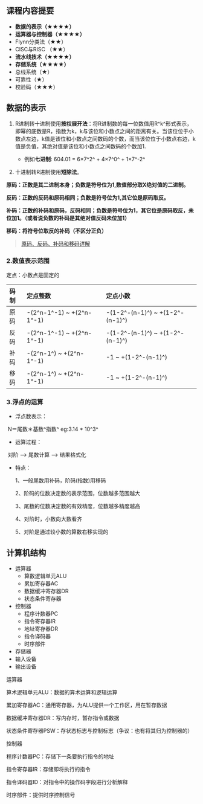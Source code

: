 ## 课程内容提要

- **数据的表示（★★★★）**
- **运算器与控制器（★★★★）**
- Flynn分类法（★★） 
- CISC与RISC （★★） 
- **流水线技术（★★★★）**
- **存储系统（★★★★）**
- 总线系统（★） 
- 可靠性（★） 
- 校验码（★★★） 

## 数据的表示

1. R进制转十进制使用**按权展开法**：将R进制数的每一位数值用R^k^形式表示，即幂的底数是R，指数为k，k与该位和小数点之间的距离有关。当该位位于小数点左边，k值是该位和小数点之间数码的个数，而当该位位于小数点右边，k值是负值，其绝对值是该位和小数点之间数码的个数加1.
   * 例如**七进制**: 604.01 = 6×7^2^ + 4×7^0^ + 1×7^-2^

2. 十进制转R进制使用**短除法**。




**原码：正数是其二进制本身；负数是符号位为1,数值部分取X绝对值的二进制。**

**反码：正数的反码和原码相同；负数是符号位为1,其它位是原码取反。**

**补码：正数的补码和原码，反码相同；负数是符号位为1，其它位是原码取反，未位加1。（或者说负数的补码是其绝对值反码未位加1）**

**移码：将符号位取反的补码（不区分正负）**

> [原码、反码、补码和移码详解](https://www.jianshu.com/p/abbdae4f3841)

### 2.数值表示范围

定点：小数点是固定的

| 码制 | 定点整数                  | 定点小数                        |
| :--- | :------------------------ | :------------------------------ |
| 原码 | -(2^n-1^-1) ~ +(2^n-1^-1) | -(1-2^-(n-1)^) ~ +(1-2^-(n-1)^) |
| 反码 | -(2^n-1^-1) ~ +(2^n-1^-1) | -(1-2^-(n-1)^) ~ +(1-2^-(n-1)^) |
| 补码 | -(2^n-1^) ~ +(2^n-1^-1)   | -1 ~ +(1-2^-(n-1)^)             |
| 移码 | -(2^n-1^) ~ +(2^n-1^-1)   | -1 ~ +(1-2^-(n-1)^)             |

### 3.浮点的运算

* 浮点数表示：

​	N＝尾数＊基数^指数^   eg:3.14 * 10^3^

* 运算过程：

​	对阶 ——> 尾数计算 ——> 结果格式化

* 特点：

    1、一般尾数用补码，阶码(指数)用移码

    2、阶码的位数决定数的表示范围，位数越多范围越大

    3、尾数的位数决定数的有效精度，位数越多精度越高

    4、对阶时，小数向大数看齐

    5、对阶是通过较小数的算数右移实现的

## 计算机结构

* 运算器
  * 算数逻辑单元ALU
  * 累加寄存器AC
  * 数据缓冲寄存器DR
  * 状态条件寄存器
* 控制器
  * 程序计数器PC
  * 指令寄存器IR
  * 地址寄存器DR
  * 指令译码器
  * 时序部件
* 存储器
* 输入设备
* 输出设备



运算器

算术逻辑单元ALU：数据的算术运算和逻辑运算

累加寄存器AC：通用寄存器，为ALU提供一个工作区，用在暂存数据

数据缓冲寄存器DR：写内存时，暂存指令或数据

状态条件寄存器PSW：存状态标志与控制标志（争议：也有将其归为控制器的）

控制器

程序计数器PC：存储下一条要执行指令的地址

指令寄存器IR：存储即将执行的指令

指令译码器ID：对指令中的操作码字段进行分析解释

时序部件：提供时序控制信号
